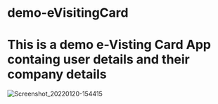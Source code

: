 # demo-eVisitingCard

# This is a demo e-Visting Card App containg user details and their company details 


![Screenshot_20220120-154415](https://user-images.githubusercontent.com/79466180/150327470-4112be73-aaac-4fff-bc2a-1bc00efc0519.jpg)

